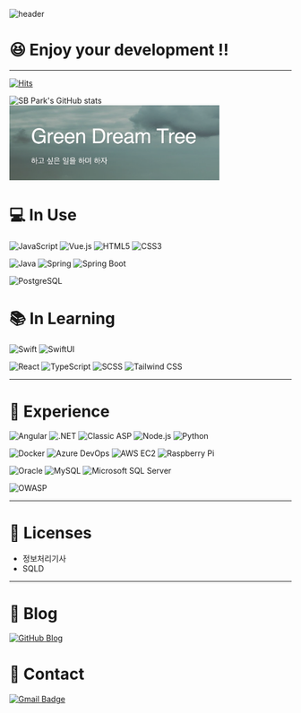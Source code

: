 ![header](https://capsule-render.vercel.app/api?type=egg&color=3498db&height=200&section=header&text=😆Welcome‼️&fontSize=90)

# 😆 Enjoy your development ‼️

---

[![Hits](https://hits.seeyoufarm.com/api/count/incr/badge.svg?url=https%3A%2F%2Fgithub.com%2Fsbpark88&count_bg=%2379C83D&title_bg=%23555555&icon=&icon_color=%231A447E&title=hits&edge_flat=false)](https://hits.seeyoufarm.com)

![SB Park's GitHub stats](https://github-readme-stats.vercel.app/api?username=sbpark88&show_icons=true&theme=aura)
<a href="https://sbpark88.github.io">
  <img src="blog-header-image.png" alt="blog-image" width="375">
</a>

# 💻 In Use

![JavaScript](https://img.shields.io/badge/JavaScript-F7DF1E.svg?&style=for-the-badge&logo=JavaScript&logoColor=white)
![Vue.js](https://img.shields.io/badge/Vue.js-4FC08D.svg?&style=for-the-badge&logo=Vue.js&logoColor=white)
![HTML5](https://img.shields.io/badge/HTML5-E34F26.svg?&style=for-the-badge&logo=HTML5&logoColor=white)
![CSS3](https://img.shields.io/badge/CSS3-1572B6.svg?&style=for-the-badge&logo=CSS3&logoColor=white)

![Java](https://img.shields.io/badge/Java-007396.svg?&style=for-the-badge&logo=Java&logoColor=white)
![Spring](https://img.shields.io/badge/Spring-6DB33F.svg?&style=for-the-badge&logo=Spring&logoColor=white)
![Spring Boot](https://img.shields.io/badge/Spring_Boot-6DB33F.svg?&style=for-the-badge&logo=SpringBoot&logoColor=white)

![PostgreSQL](https://img.shields.io/badge/PostgreSQL-4169E1.svg?&style=for-the-badge&logo=PostgreSQL&logoColor=white)

# 📚 In Learning

![Swift](https://img.shields.io/badge/Swift-F05138.svg?&style=for-the-badge&logo=Swift&logoColor=white)
![SwiftUI](https://img.shields.io/badge/SwiftUI-3178C6.svg?&style=for-the-badge&logo=Swift&logoColor=white)

![React](https://img.shields.io/badge/React-61DAFB.svg?&style=for-the-badge&logo=React&logoColor=white)
![TypeScript](https://img.shields.io/badge/TypeScript-3178C6.svg?&style=for-the-badge&logo=TypeScript&logoColor=white)
![SCSS](https://img.shields.io/badge/Scss-CC6699.svg?&style=for-the-badge&logo=Sass&logoColor=white)
![Tailwind CSS](https://img.shields.io/badge/Tailwind_CSS-06B6D4.svg?&style=for-the-badge&logo=TailwindCSS&logoColor=white)

---

# 👀 Experience

![Angular](https://img.shields.io/badge/Angular-DD0031.svg?&style=for-the-badge&logo=Angular&logoColor=white)
![.NET](https://img.shields.io/badge/.NET-512BD4.svg?&style=for-the-badge&logo=dotnet&logoColor=white)
![Classic ASP](https://img.shields.io/badge/Classic_ASP-339933.svg?&style=for-the-badge&logo=dotent&logoColor=white)
![Node.js](https://img.shields.io/badge/Node.js-339933.svg?&style=for-the-badge&logo=node.js&logoColor=white)
![Python](https://img.shields.io/badge/Python-3776AB.svg?&style=for-the-badge&logo=Python&logoColor=white)

![Docker](https://img.shields.io/badge/Docker-2496ED.svg?&style=for-the-badge&logo=Docker&logoColor=white)
![Azure DevOps](https://img.shields.io/badge/Azure_DevOps-0078D7.svg?&style=for-the-badge&logo=azuredevops&logoColor=white)
![AWS EC2](https://img.shields.io/badge/Aws_EC2-FF9900.svg?&style=for-the-badge&logo=amazonec2&logoColor=white)
![Raspberry Pi](https://img.shields.io/badge/Raspberry_Pi-A22846.svg?&style=for-the-badge&logo=RaspberryPi&logoColor=white)

![Oracle](https://img.shields.io/badge/Oracle-F80000.svg?&style=for-the-badge&logo=Oracle&logoColor=white)
![MySQL](https://img.shields.io/badge/MySQL-4479A1.svg?&style=for-the-badge&logo=MySQL&logoColor=white)
![Microsoft SQL Server](https://img.shields.io/badge/Microsoft_SQL_Server-4479A1.svg?&style=for-the-badge&logo=MicrosoftSQLServer&logoColor=white)

![OWASP](https://img.shields.io/badge/OWASP-000000.svg?&style=for-the-badge&logo=OWASP&logoColor=white)

---

# 🪪 Licenses

- 정보처리기사
- SQLD

---

# 📝 Blog

[![GitHub Blog](http://img.shields.io/badge/GitHub_Blog-181717?style=flat-square&logo=github&logoColor=white)](https://sbpark88.github.io)

# 📩 Contact

[![Gmail Badge](https://img.shields.io/badge/Gmail-EA4335?style=flat-square&logo=Gmail&logoColor=white)](mailto:devsbipa@gmail.com)

<!--
설정 참고 사이트 : https://soo-vely-dev.tistory.com/159

Hits
Markdown : [![Hits](https://hits.seeyoufarm.com/api/count/incr/badge.svg?url=https%3A%2F%2Fgithub.com%2Fsbpark88&count_bg=%2379C83D&title_bg=%23555555&icon=&icon_color=%231A447E&title=hits&edge_flat=false)](https://hits.seeyoufarm.com)
HTML : <a href="https://hits.seeyoufarm.com"><img src="https://hits.seeyoufarm.com/api/count/incr/badge.svg?url=https%3A%2F%2Fgithub.com%2Fsbpark88&count_bg=%2379C83D&title_bg=%23555555&icon=&icon_color=%231A447E&title=hits&edge_flat=false"/></a>
EMBED(Notion) : https://hits.seeyoufarm.com/api/count/incr/badge.svg?url=https%3A%2F%2Fgithub.com%2Fsbpark88&count_bg=%2379C83D&title_bg=%23555555&icon=&icon_color=%231A447E&title=hits&edge_flat=false

![RxJS](https://img.shields.io/badge/RxJS-A22846.svg?&style=for-the-badge&logo=ReactiveX&logoColor=white)
![RxSwift](https://img.shields.io/badge/RxSwift-A22846.svg?&style=for-the-badge&logo=ReactiveX&logoColor=white)

![AWS Lambda](https://img.shields.io/badge/Aws_Lambda-FF9900.svg?&style=for-the-badge&logo=amazonaws&logoColor=white)
-->
